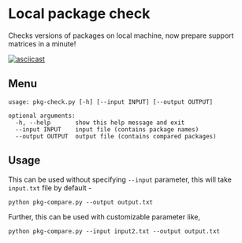 Local package check
=======================
Checks versions of packages on local machine, now prepare support matrices in a minute!

[![asciicast](https://asciinema.org/a/wNBnXQNNAq8hcS0fRFQyOVHL2.svg)](https://asciinema.org/a/wNBnXQNNAq8hcS0fRFQyOVHL2)

Menu
-----
```
usage: pkg-check.py [-h] [--input INPUT] [--output OUTPUT]

optional arguments:
  -h, --help       show this help message and exit
  --input INPUT    input file (contains package names)
  --output OUTPUT  output file (contains compared packages)
```

Usage
-------

This can be used without specifying `--input` parameter, this will take `input.txt` file by default -  
```
python pkg-compare.py --output output.txt
```

Further, this can be used with customizable parameter like,
```
python pkg-compare.py --input input2.txt --output output.txt
```

